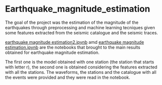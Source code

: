 # Earthquake_magnitude_estimation

The goal of the project was the estimation of the magnitude of the earthquakes through preprocessing and machine learning tecniques given some features extracted from the seismic catalogue and the seismic traces. 

[earthquake magnitude estimation2.ipynb](https://github.com/Iron486/Earthquake_magnitude_estimation/blob/main/earthquake_magnitude_estimation2.ipynb) amd
 [earthquake magnitude estimation.ipynb](https://github.com/Iron486/Earthquake_magnitude_estimation/blob/main/earthquake_magnitude_estimation.ipynb) are the notebooks 
that brought to the main results obtained for earthquake magnitude estimation. 

The first one is the model obtained with one station (the station that starts with letter r),
the second one is obtained considering the features extracted with all the stations.
The waveforms, the stations and the catalogue with all the events were provided and they were read in the notebook.

